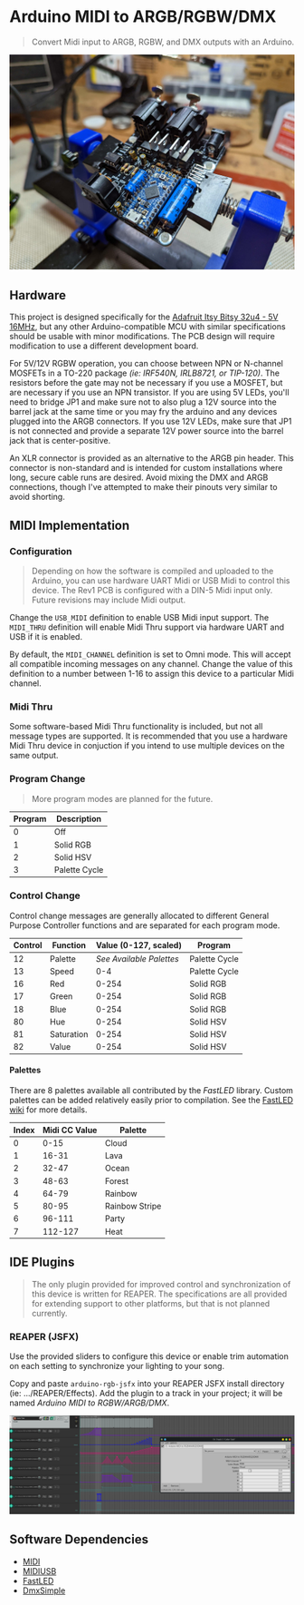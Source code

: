 # Arduino MIDI to ARGB/RGBW/DMX
> Convert Midi input to ARGB, RGBW, and DMX outputs with an Arduino.

![Rev1 populated PCB](img/hardware.jpg)

## Hardware
This project is designed specifically for the [Adafruit Itsy Bitsy 32u4 - 5V 16MHz](https://learn.adafruit.com/introducting-itsy-bitsy-32u4/), but any other Arduino-compatible MCU with similar specifications should be usable with minor modifications. The PCB design will require modification to use a different development board.

For 5V/12V RGBW operation, you can choose between NPN or N-channel MOSFETs in a TO-220 package _(ie: IRF540N, IRLB8721, or TIP-120)_. The resistors before the gate may not be necessary if you use a MOSFET, but are necessary if you use an NPN transistor. If you are using 5V LEDs, you'll need to bridge JP1 and make sure not to also plug a 12V source into the barrel jack at the same time or you may fry the arduino and any devices plugged into the ARGB connectors. If you use 12V LEDs, make sure that JP1 is not connected and provide a separate 12V power source into the barrel jack that is center-positive.

An XLR connector is provided as an alternative to the ARGB pin header. This connector is non-standard and is intended for custom installations where long, secure cable runs are desired. Avoid mixing the DMX and ARGB connections, though I've attempted to make their pinouts very similar to avoid shorting.

## MIDI Implementation

### Configuration

> Depending on how the software is compiled and uploaded to the Arduino, you can use hardware UART Midi or USB Midi to control this device. The Rev1 PCB is configured with a DIN-5 Midi input only. Future revisions may include Midi output.

Change the `USB_MIDI` definition to enable USB Midi input support. The `MIDI_THRU` definition will enable Midi Thru support via hardware UART and USB if it is enabled.

By default, the `MIDI_CHANNEL` definition is set to Omni mode. This will accept all compatible incoming messages on any channel. Change the value of this definition to a number between 1-16 to assign this device to a particular Midi channel.

### Midi Thru

Some software-based Midi Thru functionality is included, but not all message types are supported. It is recommended that you use a hardware Midi Thru device in conjuction if you intend to use multiple devices on the same output.

### Program Change

> More program modes are planned for the future.

| Program | Description   |
| ------- | ------------- |
| 0       | Off           |
| 1       | Solid RGB     |
| 2       | Solid HSV     |
| 3       | Palette Cycle |

### Control Change

Control change messages are generally allocated to different General Purpose Controller functions and are separated for each program mode.

| Control | Function   | Value (0-127, scaled)    | Program       |
| ------- | ---------- | ------------------------ | ------------- |
| 12      | Palette    | _See Available Palettes_ | Palette Cycle |
| 13      | Speed      | 0-4                      | Palette Cycle |
| 16      | Red        | 0-254                    | Solid RGB     |
| 17      | Green      | 0-254                    | Solid RGB     |
| 18      | Blue       | 0-254                    | Solid RGB     |
| 80      | Hue        | 0-254                    | Solid HSV     |
| 81      | Saturation | 0-254                    | Solid HSV     |
| 82      | Value      | 0-254                    | Solid HSV     |

#### Palettes

There are 8 palettes available all contributed by the _FastLED_ library. Custom palettes can be added relatively easily prior to compilation. See the [FastLED wiki](https://github.com/FastLED/FastLED/wiki/Gradient-color-palettes) for more details.

| Index | Midi CC Value | Palette        |
| ----- | ------------- | -------------- |
| 0     | 0-15          | Cloud          |
| 1     | 16-31         | Lava           |
| 2     | 32-47         | Ocean          |
| 3     | 48-63         | Forest         |
| 4     | 64-79         | Rainbow        |
| 5     | 80-95         | Rainbow Stripe |
| 6     | 96-111        | Party          |
| 7     | 112-127       | Heat           |

## IDE Plugins

> The only plugin provided for improved control and synchronization of this device is written for REAPER. The specifications are all provided for extending support to other platforms, but that is not planned currently.

### REAPER (JSFX)

Use the provided sliders to configure this device or enable trim automation on each setting to synchronize your lighting to your song.

Copy and paste `arduino-rgb-jsfx` into your REAPER JSFX install directory (ie: .../REAPER/Effects). Add the plugin to a track in your project; it will be named _Arduino MIDI to RGBW/ARGB/DMX_.

![REAPER plugin and example](img/reaper.png)

## Software Dependencies
* [MIDI](https://github.com/FortySevenEffects/arduino_midi_library/)
* [MIDIUSB](https://github.com/arduino-libraries/MIDIUSB)
* [FastLED](https://fastled.io/)
* [DmxSimple](https://github.com/PaulStoffregen/DmxSimple)
